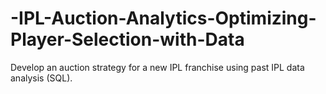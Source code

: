 # -IPL-Auction-Analytics-Optimizing-Player-Selection-with-Data
Develop an auction strategy for a new IPL franchise using past IPL data analysis (SQL). 
